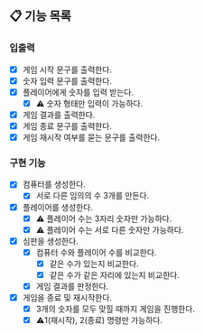 ## 📋 기능 목록

### 입출력

- [x] 게임 시작 문구를 출력한다.
- [x] 숫자 입력 문구를 출력한다.
- [x] 플레이어에게 숫자를 입력 받는다.
    - [x] ⚠️ 숫자 형태만 입력이 가능하다.
- [x] 게임 결과를 출력한다.
- [x] 게임 종료 문구를 출력한다.
- [x] 게임 재시작 여부를 묻는 문구를 출력한다.

### 구현 기능

- [x] 컴퓨터를 생성한다.
    - [x] 서로 다른 임의의 수 3개를 만든다.
- [x] 플레이어를 생성한다.
    - [x] ⚠️ 플레이어 수는 3자리 숫자만 가능하다.
    - [x] ⚠️ 플레이어 수는 서로 다른 숫자만 가능하다.
- [x] 심판을 생성한다.
    - [x] 컴퓨터 수와 플레이어 수를 비교한다.
        - [x] 같은 수가 있는지 비교한다.
        - [x] 같은 수가 같은 자리에 있는지 비교한다.
    - [x] 게임 결과를 판정한다.
- [x] 게임을 종료 및 재시작한다.
    - [x] 3개의 숫자를 모두 맞힐 때까지 게임을 진행한다.
    - [x] ⚠️1(재시작), 2(종료) 명령만 가능하다.
